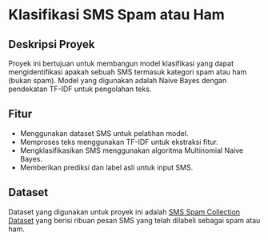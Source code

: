# Klasifikasi SMS Spam atau Ham

## Deskripsi Proyek
Proyek ini bertujuan untuk membangun model klasifikasi yang dapat mengidentifikasi apakah sebuah SMS termasuk kategori spam atau ham (bukan spam). Model yang digunakan adalah Naive Bayes dengan pendekatan TF-IDF untuk pengolahan teks.

## Fitur
- Menggunakan dataset SMS untuk pelatihan model.
- Memproses teks menggunakan TF-IDF untuk ekstraksi fitur.
- Mengklasifikasikan SMS menggunakan algoritma Multinomial Naive Bayes.
- Memberikan prediksi dan label asli untuk input SMS.

## Dataset
Dataset yang digunakan untuk proyek ini adalah [SMS Spam Collection Dataset](https://archive.ics.uci.edu/ml/datasets/sms+spam+collection) yang berisi ribuan pesan SMS yang telah dilabeli sebagai spam atau ham.

